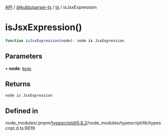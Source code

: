 [API](../../../../../packages.md) / [@kubb/parser-ts](../../../index.md) / [ts](../index.md) / isJsxExpression

# isJsxExpression()

```ts
function isJsxExpression(node): node is JsxExpression
```

## Parameters

• **node**: [`Node`](../interfaces/Node.md)

## Returns

`node is JsxExpression`

## Defined in

node\_modules/.pnpm/typescript@5.6.2/node\_modules/typescript/lib/typescript.d.ts:9019
